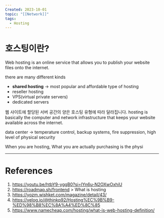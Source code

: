 ```yaml
---
Created: 2023-10-01
topic: "[[Network]]"
tags:
  - Hosting
---
```

# 호스팅이란?
Web hosting is an online service that allows you to publish your website files onto the internet. 

there are many different kinds
- **shared hosting** -> most popular and affordable type of hosting
- reseller hosting
- VPS(virtual private servers)
- dedicated servers

웹 사이트에 할당된 서버 공간의 양은 호스팅 유형에 따라 달라집니다.
hosting is basically the computer and network infrastructure that keeps your website available across the internet. 

data center -> temperature control, backup systems, fire suppression, high level of physical security 

When you are hosting, What you are actually purchasing is the physi

---
# References
1. https://youtu.be/htbY9-yggB0?si=IYn6u-N2OXwOxhiU
2. https://roadmap.sh/frontend > What is hosting
3. https://yozm.wishket.com/magazine/detail/43/
4. https://velog.io/@thinkp92/Hosting%EC%9B%B9-%ED%98%B8%EC%8A%A4%ED%8C%85
5. https://www.namecheap.com/hosting/what-is-web-hosting-definition/